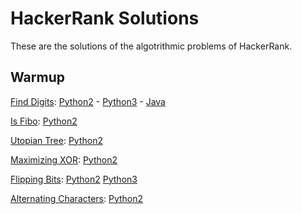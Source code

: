 # HackerRank Solutions

These are the solutions of the algotrithmic problems of HackerRank.

## Warmup

[Find Digits](https://www.hackerrank.com/challenges/find-digits): [Python2](warmup/python2/find-digits.py) - [Python3](warmup/python3/find-digits.py) - [Java](warmup/java/find-digits.py)

[Is Fibo](https://www.hackerrank.com/challenges/is-fibo): [Python2](warmup/python2/is-fibo.py)

[Utopian Tree](https://www.hackerrank.com/challenges/utopian-tree): [Python2](warmup/python2/utopian-tree.py)

[Maximizing XOR](https://www.hackerrank.com/challenges/maximizing-xor): [Python2](warmup/python2/maximizing-xor.py)

[Flipping Bits](https://www.hackerrank.com/challenges/flipping-bits): [Python2](warmup/python2/flipping-bits.py) [Python3](warmup/python3/flipping-digits.py)

[Alternating Characters](https://www.hackerrank.com/challenges/alternating-characters): [Python2](warmup/python2/alternating-characters.py)
